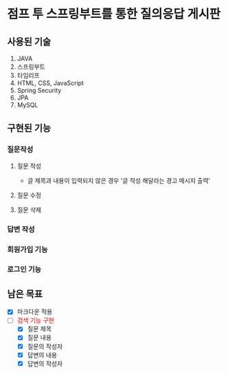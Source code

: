 # 점프 투 스프링부트를 통한 질의응답 게시판
## 사용된 기술
1. JAVA
2. 스프링부트
3. 타임리프
4. HTML, CSS, JavaScript
5. Spring Security
6. JPA
7. MySQL

## 구현된 기능
### 질문작성
1. 질문 작성
   - 글 제목과 내용이 입력되지 않은 경우 '글 작성 해달라는 경고 메시지 출력'

2. 질문 수정
3. 질문 삭제

### 답변 작성
### 회원가입 기능
### 로그인 기능

## 남은 목표
- [x] 마크다운 적용
- [ ] <span style="color:red;">검색 기능 구현</span>
  - [x] 질문 제목
  - [x] 질문 내용
  - [x] 질문의 작성자
  - [x] 답변의 내용
  - [x] 답변의 작성자

